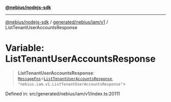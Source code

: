 [**@nebius/nodejs-sdk**](../../../../../README.md)

---

[@nebius/nodejs-sdk](../../../../../README.md) / [generated/nebius/iam/v1](../README.md) / ListTenantUserAccountsResponse

# Variable: ListTenantUserAccountsResponse

> **ListTenantUserAccountsResponse**: [`MessageFns`](../../../../../runtime/protos/core/interfaces/MessageFns.md)\<[`ListTenantUserAccountsResponse`](../interfaces/ListTenantUserAccountsResponse.md), `"nebius.iam.v1.ListTenantUserAccountsResponse"`\>

Defined in: src/generated/nebius/iam/v1/index.ts:20111
